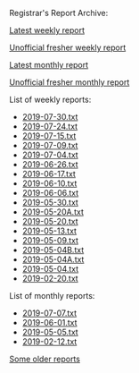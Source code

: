 Registrar's Report Archive:

[Latest weekly report](weekly/2019-07-24.txt)

[Unofficial fresher weekly report](weekly/fresh.txt)

[Latest monthly report](monthly/2019-07-07.txt)

[Unofficial fresher monthly report](monthly/fresh.txt)

List of weekly reports:

* [2019-07-30.txt](weekly/2019-07-30.txt)
* [2019-07-24.txt](weekly/2019-07-24.txt)
* [2019-07-15.txt](weekly/2019-07-15.txt)
* [2019-07-09.txt](weekly/2019-07-09.txt)
* [2019-07-04.txt](weekly/2019-07-04.txt)
* [2019-06-26.txt](weekly/2019-06-26.txt)
* [2019-06-17.txt](weekly/2019-06-17.txt)
* [2019-06-10.txt](weekly/2019-06-10.txt)
* [2019-06-06.txt](weekly/2019-06-06.txt)
* [2019-05-30.txt](weekly/2019-05-30.txt)
* [2019-05-20A.txt](weekly/2019-05-20A.txt)
* [2019-05-20.txt](weekly/2019-05-20.txt)
* [2019-05-13.txt](weekly/2019-05-13.txt)
* [2019-05-09.txt](weekly/2019-05-09.txt)
* [2019-05-04B.txt](weekly/2019-05-04B.txt)
* [2019-05-04A.txt](weekly/2019-05-04A.txt)
* [2019-05-04.txt](weekly/2019-05-04.txt)
* [2019-02-20.txt](weekly/2019-02-20.txt)

List of monthly reports:

* [2019-07-07.txt](monthly/2019-07-07.txt)
* [2019-06-01.txt](monthly/2019-06-01.txt)
* [2019-05-05.txt](monthly/2019-05-05.txt)
* [2019-02-12.txt](monthly/2019-02-12.txt)

[Some older reports](Reports)
